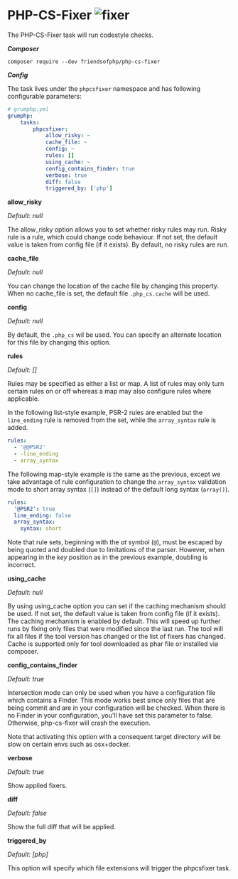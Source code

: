 # PHP-CS-Fixer ![fixer](https://img.shields.io/badge/-fixer-informational)

The PHP-CS-Fixer task will run codestyle checks.

***Composer***

```
composer require --dev friendsofphp/php-cs-fixer
```

***Config***

The task lives under the `phpcsfixer` namespace and has following configurable parameters:

```yaml
# grumphp.yml
grumphp:
    tasks:
        phpcsfixer:
            allow_risky: ~
            cache_file: ~
            config: ~
            rules: []
            using_cache: ~
            config_contains_finder: true
            verbose: true
            diff: false
            triggered_by: ['php']
```

**allow_risky**

*Default: null*

The allow_risky option allows you to set whether risky rules may run.
Risky rule is a rule, which could change code behaviour.
If not set, the default value is taken from config file (if it exists). By default, no risky rules are run.

**cache_file**

*Default: null*

You can change the location of the cache file by changing this property.
When no cache_file is set, the default file `.php_cs.cache` will be used.

**config**

*Default: null*

By default, the `.php_cs` wil be used.
You can specify an alternate location for this file by changing this option.

**rules**

*Default: []*

Rules may be specified as either a list or map. A list of rules may only turn certain rules on or off whereas
a map may also configure rules where applicable.

In the following list-style example, PSR-2 rules are enabled but the `line_ending` rule is removed from the
set, while the `array_syntax` rule is added.

```yaml
rules:
  - '@@PSR2'
  - -line_ending
  - array_syntax
```

The following map-style example is the same as the previous, except we take advantage of rule configuration
to change the `array_syntax` validation mode to short array syntax (`[]`) instead of the default long syntax
(`array()`).

```yaml
rules:
  '@PSR2': true
  line_ending: false
  array_syntax:
    syntax: short
```

Note that rule sets, beginning with the *at* symbol (`@`), must be escaped by being quoted and doubled due to
limitations of the parser. However, when appearing in the *key* position as in the previous example, doubling
is incorrect.

**using_cache**

*Default: null*

By using using_cache option you can set if the caching mechanism should be used.
If not set, the default value is taken from config file (if it exists). The caching mechanism is enabled by default.
This will speed up further runs by fixing only files that were modified since the last run.
The tool will fix all files if the tool version has changed or the list of fixers has changed.
Cache is supported only for tool downloaded as phar file or installed via composer.

**config_contains_finder**

*Default: true*

Intersection mode can only be used when you have a configuration file which contains a Finder.
This mode works best since only files that are being commit and are in your configuration will be checked.
When there is no Finder in your configuration, you'll have set this parameter to false.
Otherwise, php-cs-fixer will crash the execution.

Note that activating this option with a consequent target directory will be slow on certain envs such as
osx+docker.

**verbose**

*Default: true*

Show applied fixers.

**diff**

*Default: false*

Show the full diff that will be applied.

**triggered_by**

*Default: [php]*

This option will specify which file extensions will trigger the phpcsfixer task.
